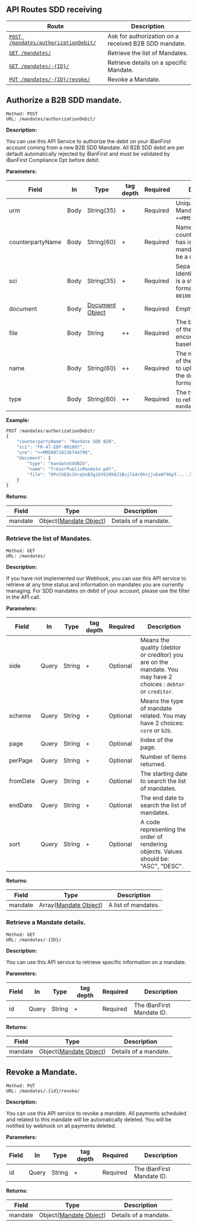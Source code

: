 ## API Routes SDD receiving ##

| Route | Description |
|-------|-------------|
| [`POST /mandates/authorizationDebit/`](#postMandates_ReceiptB2B) | Ask for authorization on a received B2B SDD mandate. |
| [`GET /mandates/`](#getMandates_list) | Retrieve the list of Mandates. |
| [`GET /mandates/-{ID}/`](#getMandates_details) | Retrieve details on a specific Mandate. |
| [`PUT /mandates/-{ID}/revoke/`](#putRevokeMandates_details) | Revoke a Mandate. |

## <a id="postMandates_ReceiptB2B"></a> Authorize a B2B SDD mandate. ##

```
Method: POST 
URL: /mandates/authorizationDebit/
```

**Description:**

You can use this API Service to authorize the debit on your iBanFirst account coming from a new B2B SDD Mandate. All B2B SDD debit are per default automatically rejected by iBanFirst and must be validated by iBanFirst Compliance Dpt before debit.

**Parameters:**

| Field | In | Type | tag depth | Required | Description |
|-------|------|------|------|----------|-------------|
| urm | Body | String(35) | + | Required | Unique Reference of Mandate (URM). `++MM500710136744790`. |
| counterpartyName | Body | String(60) | + | Required | Name of the counterparty that has issued the mandate. It can only be a corporate. |
| sci | Body | String(35) | + | Required | Sepa Credit Identifier (SCI). This is a structured format: `FR-47-EDF-001007`. |
| document | Body | [Document Object](../objects/objects.md#document_object) | + | Required | Empty file. |
| file | Body | String | ++ | Required | The binary content of the mandate file, encoded with a base64 algorithm. |
| name | Body | String(60) | ++ | Required | The mandate name of the file you want to upload. Including the document format. |
| type | Body | String(60) | ++ | Required | The type of mandate to reference. Here: `mandateSddB2b` |

**Example:**

```js
POST /mandates/authorizationDebit/
{
    "counterpartyName": "Mandate SDD B2B",
    "sci": "FR-47-EDF-001007",
    "urm": "++MM500710136744790",
    "document": {
        "type": "mandateSddB2b",
        "name": "TrésorPublicMandate.pdf",
        "file": "DPcCUEQs1hrqSxB3giGY620kQJ1BujlG4rOh+jjvEeW79GpT.....5Oj8dj1wQiKoqyaNGi4cOH51LYvn37k08+WVpaah4"
    }
}

```

**Returns:**

| Field | Type | Description |
|-------|------|-------------|
| mandate | Object([Mandate Object](../objects/objects.md#mandate_object)) | Details of a mandate. |

### <a id="getMandates_list"></a> Retrieve the list of Mandates. ###

```
Method: GET 
URL: /mandates/
```

**Description:**

If you have not implemented our Webhook, you can use this API service to retrieve at any time status and information on mandates you are currently managing. For SDD mandates on debit of your account, please use the filter in the API call.

**Parameters:**

| Field | In | Type | tag depth | Required | Description |
|-------|------|------|------|----------|-------------|
| side | Query | String | + | Optional | Means the quality (debtor or creditor) you are on the mandate. You may have 2 choices : `debtor` or `creditor`.  |
| scheme | Query | String | + | Optional | Means the type of mandate related. You may have 2 choices: `core` or `b2b`. |
| page | Query | String | + | Optional | Index of the page. |
| perPage | Query | String | + | Optional | Number of items returned. |
| fromDate | Query | String | + | Optional | The starting date to search the list of mandates. |
| endDate | Query | String | + | Optional | The end date to search the list of mandates. |
| sort | Query | String | + | Optional | A code representing the order of rendering objects. Values should be: "ASC", "DESC". |

**Returns:**

| Field | Type | Description |
|-------|------|-------------|
| mandate | Array([Mandate Object](../objects/objects.md#mandate_object)) | A list of mandates. |

### <a id="getMandates_details"></a> Retrieve a Mandate details. ###

```
Method: GET 
URL: /mandates/-{ID}/
```

**Description:**

You can use this API service to retrieve specific information on a mandate.

**Parameters:**

| Field | In | Type | tag depth | Required | Description |
|-------|------|------|------|----------|-------------|
| id | Query | String | + | Required | The iBanFirst Mandate ID. |

**Returns:**

| Field | Type | Description |
|-------|------|-------------|
| mandate | Object([Mandate Object](../objects/objects.md#mandate_object)) | Details of a mandate. |

## <a id="putRevokeMandates_details"></a> Revoke a Mandate. ##

```
Method: PUT 
URL: /mandates/-{id}/revoke/
```

**Description:**

You can use this API service to revoke a mandate. All payments scheduled and related to this mandate will be automatically deleted. You will be notified by webhook on all payments deleted.

**Parameters:**

| Field | In | Type | tag depth | Required | Description |
|-------|------|------|------|----------|-------------|
| id | Query | String | + | Required | The iBanFirst Mandate ID. |

**Returns:**

| Field | Type | Description |
|-------|------|-------------|
| mandate | Object([Mandate Object](../objects/objects.md#mandate_object)) | Details of a mandate. |
